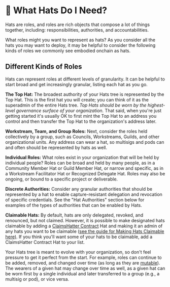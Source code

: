 # 👥 What Hats Do I Need?

Hats are roles, and roles are rich objects that compose a lot of things together, including: responsibilities, authorities, and accountabilities.

What roles might you want to represent as hats? As you consider all the hats you may want to deploy, it may be helpful to consider the following kinds of roles we commonly see embodied onchain as hats.

## Different Kinds of Roles

Hats can represent roles at different levels of granularity. It can be helpful to start broad and get increasingly granular, listing each hat as you go.

**The Top Hat:** The broadest authority of your Hats tree is represented by the Top Hat. This is the first hat you will create; you can think of it as the superadmin of the entire Hats tree. _Top Hats should be worn by the highest-level governance surface of your organization._ That said, when you're just getting started it's usually OK to first mint the Top Hat to an address you control and then transfer the Top Hat to the organization's address later.

**Workstream, Team, and Group Roles:** Next, consider the roles held collectively by a group, such as Councils, Workstreams, Guilds, and other organizational units. Any address can wear a hat, so multisigs and pods can and often should be represented by hats as well.

**Individual Roles:** What roles exist in your organization that will be held by individual people? Roles can be broad and held by many people, as in a Community Member Hat or Guild Member Hat, or narrow and specific, as in a Workstream Facilitator Hat or Recognized Delegate Hat. Roles may also be ongoing, or bound to a specific project or deliverable.

**Discrete Authorities:** Consider any granular authorities that should be represented by a hat to enable capture-resistant delegation and revocation of specific credentials. See the "Hat Authorities" section below for examples of the types of authorities that can be enabled by Hats.

**Claimable Hats:** By default, hats are only delegated, revoked, and renounced, but not claimed. However, it is possible to make designated hats claimable by adding a [ClaimsHatter Contract](https://github.com/Hats-Protocol/claims-hatter) Hat and making it an admin of any hats you want to be claimable ([see the guide for Making Hats Claimable here)](../hats-integrations/claiming-and-onboarding-integrations/making-hats-claimable.md). If you think you'll want some of your hats to be claimable, add a ClaimsHatter Contract Hat to your list.

Your Hats tree is meant to evolve with your organization, so don't feel pressure to get it perfect from the start. For example, roles can continue to be added, removed, and changed over time (as long as they are [mutable](setting-hat-properties.md#mutability)). The wearers of a given hat may change over time as well, as a given hat can be worn first by a single individual and later transferred to a group (e.g., a multisig or pod), or vice versa.
